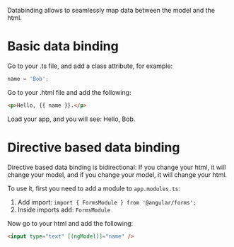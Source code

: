 Databinding allows to seamlessly map data between the model and the html.

# Basic data binding

Go to your .ts file, and add a class attribute, for example:

```TypeScript
name = 'Bob';
```

Go to your .html file and add the following:

```html
<p>Hello, {{ name }}.</p>
```

Load your app, and you will see:
Hello, Bob.


# Directive based data binding

Directive based data binding is bidirectional: If you change your html, it will change your model, and if you change your model, it will change your html.

To use it, first you need to add a module to ``app.modules.ts``:

1. Add import: ``import { FormsModule } from '@angular/forms';``
2. Inside imports add: ``FormsModule``


Now go to your html and add the following:

```html
<input type="text" [(ngModel)]="name" />
```
